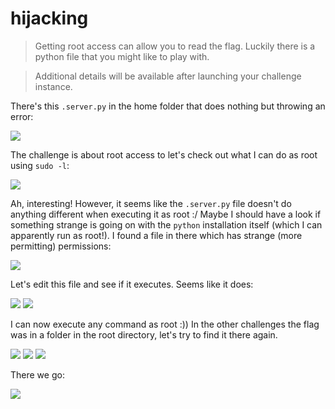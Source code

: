 # hijacking

> Getting root access can allow you to read the flag. Luckily there is a python file that you might like to play with.

> Additional details will be available after launching your challenge instance.

There's this `.server.py` in the home folder that does nothing but throwing an error:

![](https://i.imgur.com/k4jClcX.png)

The challenge is about root access to let's check out what I can do as root using `sudo -l`:

![](https://i.imgur.com/uVtOZTS.png)

Ah, interesting! However, it seems like the `.server.py` file doesn't do anything different when executing it as root :/ Maybe I should have a look if something strange is going on with the `python` installation itself (which I can apparently run as root!). I found a file in there which has strange (more permitting) permissions:

![](https://i.imgur.com/7Tps0h4.png)

Let's edit this file and see if it executes. Seems like it does:

![](https://i.imgur.com/5HJlBn5.png)
![](https://i.imgur.com/YpaBcmZ.png)

I can now execute any command as root :)) In the other challenges the flag was in a folder in the root directory, let's try to find it there again.

![](https://i.imgur.com/3cHgsF5.png)
![](https://i.imgur.com/hrFnWll.png)
![](https://i.imgur.com/I7B4W0c.png)

There we go:

![](https://i.imgur.com/3DlvqZi.png)

